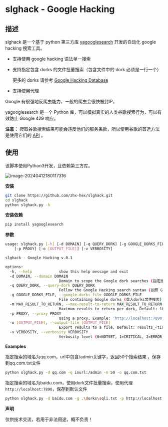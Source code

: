 # slghack - Google Hacking

## 描述

slghack 是一个基于 python 第三方库 [yagooglesearch](https://pypi.org/project/yagooglesearch/) 开发的自动化 google hacking 搜索工具。

- 支持使用 google hacking 语法单一搜索

- 支持指定包含 dorks 的文件批量搜索（包含文件中的 dork 必须是一行一个）

    更多的 dorks 请参考 [Google Hacking Database](https://www.exploit-db.com/google-hacking-database)

- 支持使用代理


Google 有很强地反爬虫能力，一般的爬虫会很快被封IP。

yagooglesearch 是一个 Python 库，可以模拟真实的人类谷歌搜索行为，可以有效防止 Google 429 响应。

**注意：** 爬取谷歌搜索结果可能会违反他们的服务条款，所以使用谷歌的首选方法是使用它们的 [API]((https://developers.google.com/custom-search/v1/overview?hl=zh-cn)) 。

## 使用

该脚本使用Python3开发，且依赖第三方库。

![image-20240412180117316](https://github.com/zhx-hex/slghack/blob/master/images/image-20240412180117316.png)

**安装**

```bash
git clone https://github.com/zhx-hex/slghack.git
cd slghack
python slghack.py -h
```

**安装依赖**

```bash
pip install yagooglesearch
```

**参数**

```bash
usage: slghack.py [-h] [-d DOMAIN] [-q QUERY_DORK] [-g GOOGLE_DORKS_FILE] [-m MAX_RESULT_TO_RETURN]
    [-p PROXY] [-o [OUTPUT_FILE]] [-v VERBOSITY]

slghack - Google Hacking v.0.1

options:
  -h, --help            show this help message and exit
  -d DOMAIN, --domain DOMAIN
                        Domain to scope the Google dork searches (指定搜索的域名)
  -q QUERY_DORK, --query-dork QUERY_DORK
                        Follow the Google Hacking search syntax (按照 Google Hacking 语法搜索)
  -g GOOGLE_DORKS_FILE, --google-dorks-file GOOGLE_DORKS_FILE
                        File containing Google dorks (载入dorks文件搜索)
  -m MAX_RESULT_TO_RETURN, --max-result-to-return MAX_RESULT_TO_RETURN
                        Maximum results to return per dork, Default: 100 (搜索每个dork返回URL的最大数量)
  -p PROXY, --proxy PROXY
                        Using a proxy, Example: 'http://localhost:7890' (使用代理访问)
  -o [OUTPUT_FILE], --output-file [OUTPUT_FILE]
                        Export results to a file, Default: results_<time>.txt (保存URL到文件)
  -v VERBOSITY, --verbosity VERBOSITY
                        Verbosity level (0=NOTSET, 1=CRITICAL, 2=ERROR, 3=WARNING, 4=INFO, 5=DEBUG) Default: 4
```

**Examples**

指定搜索的域名为qq.com，url中包含/admin关键字，返回50个搜索结果 ，保存到qq.com.txt文件

```bash
python slghack.py -d qq.com -q inurl:/admin -m 50 -o qq.com.txt
```

指定搜索的域名为baidu.com，使用dork文件批量搜索，使用代理`http://localhost:7890`，保存到默认文件 

```bash
python slghack.py -d baidu.com -g .\dorks\sqli.txt -p http://localhost:7890 -o
```


**声明**

仅供技术交流，若用于非法用途，概不负责！

